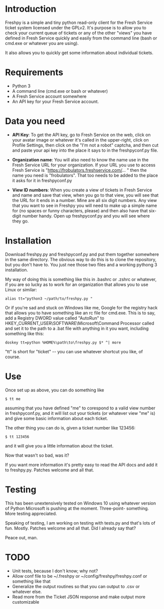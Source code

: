 # Introduction

Freshpy is a simple and tiny python read-only client
for the Fresh Service ticket system licensed under the
GPLv2. It's purpose is to allow you to check your current
queue of tickets or any of the other "views" you have
defined in Fresh Service quickly and easily from the
command line (bash or cmd.exe or whatever you are using).

It also allows you to quickly get some information
about individual tickets.

# Requirements

 - Python 3
 - A command line (cmd.exe or bash or whatever)
 - A Fresh Service account somewhere
 - An API key for your Fresh Service account.

# Data you need

 - **API Key**: To get the API key, go to Fresh Service on the web,
   click on your avatar image or whatever it's
   called in the upper-right, click on Profile
   Settings, then click on the "I'm not a robot"
   captcha, and then cut and paste your api key
   into the place it says to in the freshpyconf.py
   file.

 - **Organization name**: You will also need to know the 
   name use in the Fresh Service URL for your organization.
   If your URL you use to access Fresh Service is
   "https://frobulators.freshservice.com/... " then the name
    you need is "frobulators". That too needs to be
    added to the place it asks for it in freshpyconf.py

 - **View ID numbers**: When you create a view of tickets
   in Fresh Service and name and save that view, when 
    you go to that view, you will see that the URL for it
    ends in a number. Mine are all six digit numbers.
    Any view that you want to see in Freshpy you will
    need to make up a simple name for (no spaces or funny
    characters, please) and then also have that six-digit
    number handy. Open up freshpyconf.py and you will see
    where they go.

# Installation

Download freshpy.py and freshpyconf.py and put them
together somewhere in the same directory. The obvious
way to do this is to clone the repository, but you
don't have to. You just nee those two files and a
working pythong 3 installation.

My way of doing this is something like this in .bashrc or
.zshrc or whatever, if you are so lucky as to work for an
organization that allows you to use Linux or similar:

```
alias tt="python3 ~/path/to/freshpy.py "
```

Or if you're sad and stuck on Windows like me, Google
for the registry hack that allows you to have something
like an rc file for cmd.exe. This is to say, add a Registry DWORD
value called "AutoRun" to 
HKEY_CURRENT_USER\SOFTWARE\Microsoft\Command Processor called 
and set it to the path to a .bat file with anything in
it you want, including something like this:

```
doskey tt=python %HOME%\path\to\freshpy.py $* ^| more
```

"tt" is short for "ticket" -- you can use whatever shortcut 
you like, of course.


# Use

Once set up as above, you can do something like 

```
$ tt me
```

assuming that you have defined "me" to corespond to a valid
view number in freshpyconf.py, and it will list out your
tickets (or whatever view "me" is) and give some basic information
about each ticket.


The other thing you can do is, given a ticket number like 123456:

```
$ tt 123456
```

and it will give you a little information about the ticket.

Now that wasn't so bad, was it?

If you want more information it's pretty easy to read the API
docs and add it to freshpy.py. Patches welcome and all that.

# Testing
This has been unextensively tested on Windows 10 using whatever
version of Python Microsoft is pushing at the moment. Three-point-
something. More testing appreciated.

Speaking of testing, I am working on testing with tests.py and
that's lots of fun. Mostly. Patches welcome and all that. Did I
already say that?

Peace out, man.

# TODO

 - Unit tests, because I don't know; why not?
 - Allow conf file to be ~/.freshpy or
   ~/config/freshpy/freshpy.conf or something like that
 - Generalize the output routines so that you can output
   to .csv or whatever else.
 - Read more from the Ticket JSON response and make output
   more customizable
